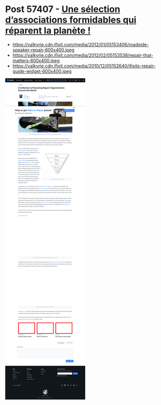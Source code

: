 # Post 57407 - [Une sélection d’associations formidables qui réparent la planète !](https://www.ifixit.com/News/57407/une-selection-dassociations-formidables-qui-reparent-la-planete)

- https://valkyrie.cdn.ifixit.com/media/2012/01/05153406/roadside-speaker-repair-600x400.jpeg
- https://valkyrie.cdn.ifixit.com/media/2012/02/05153538/repair-that-matters-600x400.jpeg
- https://valkyrie.cdn.ifixit.com/media/2010/12/05152640/ifixits-repair-guide-widget-600x400.jpeg

![screencap](screenshots/5deaab3f-fcb3-4cbb-8ebb-1649579afd4a.png)
